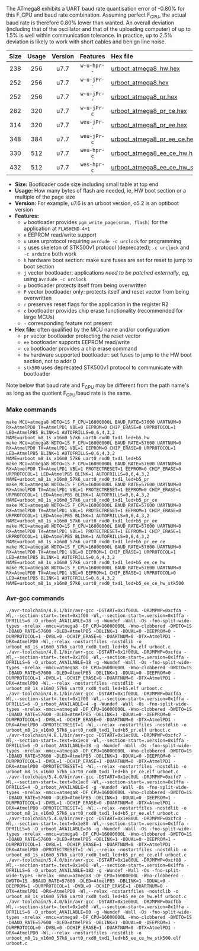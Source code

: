 The ATmega8 exhibits a UART baud rate quantisation error of -0.80% for this F_CPU and baud rate combination. Assuming perfect F<sub>CPU</sub>, the actual baud rate is therefore 0.80% lower than wanted. An overall deviation (including that of the oscillator and that of the uploading computer) of up to 1.5% is well within communication tolerance. In practice, up to 2.5% deviation is likely to work with short cables and benign line noise.

|Size|Usage|Version|Features|Hex file|
|:-:|:-:|:-:|:-:|:--|
|238|256|u7.7|`w-u-hpr--`|[urboot_atmega8_hw.hex](https://raw.githubusercontent.com/stefanrueger/urboot.hex/main/u7.7/cores/minicore/atmega8/watchdog_1_s/external_oscillator/2000000_hz/7200_baud/uart0_rxd0_txd1/led%2Bb5/urboot_atmega8_hw.hex)|
|252|256|u7.7|`w-u-jPr--`|[urboot_atmega8.hex](https://raw.githubusercontent.com/stefanrueger/urboot.hex/main/u7.7/cores/minicore/atmega8/watchdog_1_s/external_oscillator/2000000_hz/7200_baud/uart0_rxd0_txd1/led%2Bb5/urboot_atmega8.hex)|
|252|256|u7.7|`w-u-jPr--`|[urboot_atmega8_pr.hex](https://raw.githubusercontent.com/stefanrueger/urboot.hex/main/u7.7/cores/minicore/atmega8/watchdog_1_s/external_oscillator/2000000_hz/7200_baud/uart0_rxd0_txd1/led%2Bb5/urboot_atmega8_pr.hex)|
|282|320|u7.7|`w-u-jPr-c`|[urboot_atmega8_pr_ce.hex](https://raw.githubusercontent.com/stefanrueger/urboot.hex/main/u7.7/cores/minicore/atmega8/watchdog_1_s/external_oscillator/2000000_hz/7200_baud/uart0_rxd0_txd1/led%2Bb5/urboot_atmega8_pr_ce.hex)|
|314|320|u7.7|`weu-jPr--`|[urboot_atmega8_pr_ee.hex](https://raw.githubusercontent.com/stefanrueger/urboot.hex/main/u7.7/cores/minicore/atmega8/watchdog_1_s/external_oscillator/2000000_hz/7200_baud/uart0_rxd0_txd1/led%2Bb5/urboot_atmega8_pr_ee.hex)|
|348|384|u7.7|`weu-jPr-c`|[urboot_atmega8_pr_ee_ce.hex](https://raw.githubusercontent.com/stefanrueger/urboot.hex/main/u7.7/cores/minicore/atmega8/watchdog_1_s/external_oscillator/2000000_hz/7200_baud/uart0_rxd0_txd1/led%2Bb5/urboot_atmega8_pr_ee_ce.hex)|
|330|512|u7.7|`weu-hpr-c`|[urboot_atmega8_ee_ce_hw.hex](https://raw.githubusercontent.com/stefanrueger/urboot.hex/main/u7.7/cores/minicore/atmega8/watchdog_1_s/external_oscillator/2000000_hz/7200_baud/uart0_rxd0_txd1/led%2Bb5/urboot_atmega8_ee_ce_hw.hex)|
|432|512|u7.7|`wes-hpr-c`|[urboot_atmega8_ee_ce_hw_stk500.hex](https://raw.githubusercontent.com/stefanrueger/urboot.hex/main/u7.7/cores/minicore/atmega8/watchdog_1_s/external_oscillator/2000000_hz/7200_baud/uart0_rxd0_txd1/led%2Bb5/urboot_atmega8_ee_ce_hw_stk500.hex)|

- **Size:** Bootloader code size including small table at top end
- **Usage:** How many bytes of flash are needed, ie, HW boot section or a multiple of the page size
- **Version:** For example, u7.6 is an urboot version, o5.2 is an optiboot version
- **Features:**
  + `w` bootloader provides `pgm_write_page(sram, flash)` for the application at `FLASHEND-4+1`
  + `e` EEPROM read/write support
  + `u` uses urprotocol requiring `avrdude -c urclock` for programming
  + `s` uses skeleton of STK500v1 protocol (deprecated); `-c urclock` and `-c arduino` both work
  + `h` hardware boot section: make sure fuses are set for reset to jump to boot section
  + `j` vector bootloader: applications *need to be patched externally*, eg, using `avrdude -c urclock`
  + `p` bootloader protects itself from being overwritten
  + `P` vector bootloader only: protects itself and reset vector from being overwritten
  + `r` preserves reset flags for the application in the register R2
  + `c` bootloader provides chip erase functionality (recommended for large MCUs)
  + `-` corresponding feature not present
- **Hex file:** often qualified by the MCU name and/or configuration
  + `pr` vector bootloader protecting the reset vector
  + `ee` bootloader supports EEPROM read/write
  + `ce` bootloader provides a chip erase command
  + `hw` hardware supported bootloader: set fuses to jump to the HW boot section, not to addr 0
  + `stk500` uses deprecated STK500v1 protocol to communicate with bootloader


Note below that baud rate and F<sub>CPU</sub> may be different from the path name's as long as the quotient F<sub>CPU</sub>/baud rate is the same.

### Make commands
```
make MCU=atmega8 WDTO=1S F_CPU=16000000L BAUD_RATE=57600 UARTNUM=0 RX=AtmelPD0 TX=AtmelPD1 VBL=0 EEPROM=0 CHIP_ERASE=0 URPROTOCOL=1 LED=AtmelPB5 BLINK=1 AUTOFRILLS=0,6,4,3,2 NAME=urboot_m8_1s_x16m0_57k6_uart0_rxd0_txd1_led+b5_hw
make MCU=atmega8 WDTO=1S F_CPU=16000000L BAUD_RATE=57600 UARTNUM=0 RX=AtmelPD0 TX=AtmelPD1 VBL=1 EEPROM=0 CHIP_ERASE=0 URPROTOCOL=1 LED=AtmelPB5 BLINK=1 AUTOFRILLS=0,6,4,3,2 NAME=urboot_m8_1s_x16m0_57k6_uart0_rxd0_txd1_led+b5
make MCU=atmega8 WDTO=1S F_CPU=16000000L BAUD_RATE=57600 UARTNUM=0 RX=AtmelPD0 TX=AtmelPD1 VBL=1 PROTECTRESET=1 EEPROM=0 CHIP_ERASE=0 URPROTOCOL=1 LED=AtmelPB5 BLINK=1 AUTOFRILLS=0,6,4,3,2 NAME=urboot_m8_1s_x16m0_57k6_uart0_rxd0_txd1_led+b5_pr
make MCU=atmega8 WDTO=1S F_CPU=16000000L BAUD_RATE=57600 UARTNUM=0 RX=AtmelPD0 TX=AtmelPD1 VBL=1 PROTECTRESET=1 EEPROM=0 CHIP_ERASE=1 URPROTOCOL=1 LED=AtmelPB5 BLINK=1 AUTOFRILLS=0,6,4,3,2 NAME=urboot_m8_1s_x16m0_57k6_uart0_rxd0_txd1_led+b5_pr_ce
make MCU=atmega8 WDTO=1S F_CPU=16000000L BAUD_RATE=57600 UARTNUM=0 RX=AtmelPD0 TX=AtmelPD1 VBL=1 PROTECTRESET=1 EEPROM=1 CHIP_ERASE=0 URPROTOCOL=1 LED=AtmelPB5 BLINK=1 AUTOFRILLS=0,6,4,3,2 NAME=urboot_m8_1s_x16m0_57k6_uart0_rxd0_txd1_led+b5_pr_ee
make MCU=atmega8 WDTO=1S F_CPU=16000000L BAUD_RATE=57600 UARTNUM=0 RX=AtmelPD0 TX=AtmelPD1 VBL=1 PROTECTRESET=1 EEPROM=1 CHIP_ERASE=1 URPROTOCOL=1 LED=AtmelPB5 BLINK=1 AUTOFRILLS=0,6,4,3,2 NAME=urboot_m8_1s_x16m0_57k6_uart0_rxd0_txd1_led+b5_pr_ee_ce
make MCU=atmega8 WDTO=1S F_CPU=16000000L BAUD_RATE=57600 UARTNUM=0 RX=AtmelPD0 TX=AtmelPD1 VBL=0 EEPROM=1 CHIP_ERASE=1 URPROTOCOL=1 LED=AtmelPB5 BLINK=1 AUTOFRILLS=0,6,4,3,2 NAME=urboot_m8_1s_x16m0_57k6_uart0_rxd0_txd1_led+b5_ee_ce_hw
make MCU=atmega8 WDTO=1S F_CPU=16000000L BAUD_RATE=57600 UARTNUM=0 RX=AtmelPD0 TX=AtmelPD1 VBL=0 EEPROM=1 CHIP_ERASE=1 URPROTOCOL=0 LED=AtmelPB5 BLINK=1 AUTOFRILLS=0,6,4,3,2 NAME=urboot_m8_1s_x16m0_57k6_uart0_rxd0_txd1_led+b5_ee_ce_hw_stk500
```

### Avr-gcc commands
```
./avr-toolchain/4.8.1/bin/avr-gcc -DSTART=0x1f00UL -DRJMPWP=0xcfda -Wl,--section-start=.text=0x1f00 -Wl,--section-start=.version=0x1ffa -DFRILLS=6 -D_urboot_AVAILABLE=18 -g -Wundef -Wall -Os -fno-split-wide-types -mrelax -mmcu=atmega8 -DF_CPU=16000000L -Wno-clobbered -DWDTO=1S -DBAUD_RATE=57600 -DLED=AtmelPB5 -DBLINK=1 -DDUAL=0 -DEEPROM=0 -DURPROTOCOL=1 -DVBL=0 -DCHIP_ERASE=0 -DUARTNUM=0 -DTX=AtmelPD1 -DRX=AtmelPD0 -Wl,--relax -nostartfiles -nostdlib -o urboot_m8_1s_x16m0_57k6_uart0_rxd0_txd1_led+b5_hw.elf urboot.c
./avr-toolchain/4.8.1/bin/avr-gcc -DSTART=0x1f00UL -DRJMPWP=0xcfda -Wl,--section-start=.text=0x1f00 -Wl,--section-start=.version=0x1ffa -DFRILLS=6 -D_urboot_AVAILABLE=18 -g -Wundef -Wall -Os -fno-split-wide-types -mrelax -mmcu=atmega8 -DF_CPU=16000000L -Wno-clobbered -DWDTO=1S -DBAUD_RATE=57600 -DLED=AtmelPB5 -DBLINK=1 -DDUAL=0 -DEEPROM=0 -DURPROTOCOL=1 -DVBL=1 -DCHIP_ERASE=0 -DUARTNUM=0 -DTX=AtmelPD1 -DRX=AtmelPD0 -Wl,--relax -nostartfiles -nostdlib -o urboot_m8_1s_x16m0_57k6_uart0_rxd0_txd1_led+b5.elf urboot.c
./avr-toolchain/4.8.1/bin/avr-gcc -DSTART=0x1f00UL -DRJMPWP=0xcfda -Wl,--section-start=.text=0x1f00 -Wl,--section-start=.version=0x1ffa -DFRILLS=6 -D_urboot_AVAILABLE=4 -g -Wundef -Wall -Os -fno-split-wide-types -mrelax -mmcu=atmega8 -DF_CPU=16000000L -Wno-clobbered -DWDTO=1S -DBAUD_RATE=57600 -DLED=AtmelPB5 -DBLINK=1 -DDUAL=0 -DEEPROM=0 -DURPROTOCOL=1 -DVBL=1 -DCHIP_ERASE=0 -DUARTNUM=0 -DTX=AtmelPD1 -DRX=AtmelPD0 -DPROTECTRESET=1 -Wl,--relax -nostartfiles -nostdlib -o urboot_m8_1s_x16m0_57k6_uart0_rxd0_txd1_led+b5_pr.elf urboot.c
./avr-toolchain/4.8.1/bin/avr-gcc -DSTART=0x1ec0UL -DRJMPWP=0xcfc7 -Wl,--section-start=.text=0x1ec0 -Wl,--section-start=.version=0x1ffa -DFRILLS=6 -D_urboot_AVAILABLE=38 -g -Wundef -Wall -Os -fno-split-wide-types -mrelax -mmcu=atmega8 -DF_CPU=16000000L -Wno-clobbered -DWDTO=1S -DBAUD_RATE=57600 -DLED=AtmelPB5 -DBLINK=1 -DDUAL=0 -DEEPROM=0 -DURPROTOCOL=1 -DVBL=1 -DCHIP_ERASE=1 -DUARTNUM=0 -DTX=AtmelPD1 -DRX=AtmelPD0 -DPROTECTRESET=1 -Wl,--relax -nostartfiles -nostdlib -o urboot_m8_1s_x16m0_57k6_uart0_rxd0_txd1_led+b5_pr_ce.elf urboot.c
./avr-toolchain/5.4.0/bin/avr-gcc -DSTART=0x1ec0UL -DRJMPWP=0xcfd7 -Wl,--section-start=.text=0x1ec0 -Wl,--section-start=.version=0x1ffa -DFRILLS=4 -D_urboot_AVAILABLE=6 -g -Wundef -Wall -Os -fno-split-wide-types -mrelax -mmcu=atmega8 -DF_CPU=16000000L -Wno-clobbered -DWDTO=1S -DBAUD_RATE=57600 -DLED=AtmelPB5 -DBLINK=1 -DDUAL=0 -DEEPROM=1 -DURPROTOCOL=1 -DVBL=1 -DCHIP_ERASE=0 -DUARTNUM=0 -DTX=AtmelPD1 -DRX=AtmelPD0 -DPROTECTRESET=1 -Wl,--relax -nostartfiles -nostdlib -o urboot_m8_1s_x16m0_57k6_uart0_rxd0_txd1_led+b5_pr_ee.elf urboot.c
./avr-toolchain/5.4.0/bin/avr-gcc -DSTART=0x1e80UL -DRJMPWP=0xcfc8 -Wl,--section-start=.text=0x1e80 -Wl,--section-start=.version=0x1ffa -DFRILLS=6 -D_urboot_AVAILABLE=36 -g -Wundef -Wall -Os -fno-split-wide-types -mrelax -mmcu=atmega8 -DF_CPU=16000000L -Wno-clobbered -DWDTO=1S -DBAUD_RATE=57600 -DLED=AtmelPB5 -DBLINK=1 -DDUAL=0 -DEEPROM=1 -DURPROTOCOL=1 -DVBL=1 -DCHIP_ERASE=1 -DUARTNUM=0 -DTX=AtmelPD1 -DRX=AtmelPD0 -DPROTECTRESET=1 -Wl,--relax -nostartfiles -nostdlib -o urboot_m8_1s_x16m0_57k6_uart0_rxd0_txd1_led+b5_pr_ee_ce.elf urboot.c
./avr-toolchain/5.4.0/bin/avr-gcc -DSTART=0x1e00UL -DRJMPWP=0xcf88 -Wl,--section-start=.text=0x1e00 -Wl,--section-start=.version=0x1ffa -DFRILLS=6 -D_urboot_AVAILABLE=182 -g -Wundef -Wall -Os -fno-split-wide-types -mrelax -mmcu=atmega8 -DF_CPU=16000000L -Wno-clobbered -DWDTO=1S -DBAUD_RATE=57600 -DLED=AtmelPB5 -DBLINK=1 -DDUAL=0 -DEEPROM=1 -DURPROTOCOL=1 -DVBL=0 -DCHIP_ERASE=1 -DUARTNUM=0 -DTX=AtmelPD1 -DRX=AtmelPD0 -Wl,--relax -nostartfiles -nostdlib -o urboot_m8_1s_x16m0_57k6_uart0_rxd0_txd1_led+b5_ee_ce_hw.elf urboot.c
./avr-toolchain/5.4.0/bin/avr-gcc -DSTART=0x1e00UL -DRJMPWP=0xcfbb -Wl,--section-start=.text=0x1e00 -Wl,--section-start=.version=0x1ffa -DFRILLS=6 -D_urboot_AVAILABLE=80 -g -Wundef -Wall -Os -fno-split-wide-types -mrelax -mmcu=atmega8 -DF_CPU=16000000L -Wno-clobbered -DWDTO=1S -DBAUD_RATE=57600 -DLED=AtmelPB5 -DBLINK=1 -DDUAL=0 -DEEPROM=1 -DURPROTOCOL=0 -DVBL=0 -DCHIP_ERASE=1 -DUARTNUM=0 -DTX=AtmelPD1 -DRX=AtmelPD0 -Wl,--relax -nostartfiles -nostdlib -o urboot_m8_1s_x16m0_57k6_uart0_rxd0_txd1_led+b5_ee_ce_hw_stk500.elf urboot.c
```

